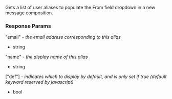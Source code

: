 Gets a list of user aliases to populate the From field dropdown in a new message composition.

### Response Params

"email" - *the email address corresponding to this alias*

- string

"name" - *the display name of this alias*

- string

["def"] - *indicates which to display by default, and is only set if true (default keyword reserved by javascript)*

- bool
